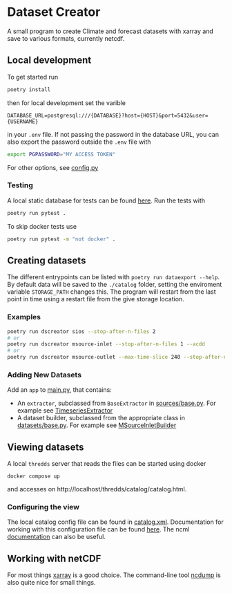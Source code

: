 # Dataset Creator

A small program to create Climate and forecast datasets with xarray and save to various formats, currently netcdf.

## Local development

To get started run

```bash
poetry install
```

then for local development set the varible

```.env
DATABASE_URL=postgresql:///{DATABASE}?host={HOST}&port=5432&user={USERNAME}
```

in your `.env` file. If not passing the password in the database URL, you can also export the password outside the `.env` file with

```bash
export PGPASSWORD="MY ACCESS TOKEN"
```

For other options, see [config.py](./dataexport/config.py)

### Testing

A local static database for tests can be found [here](./tests/data/README.md). Run the tests with

```bash
poetry run pytest .
```

To skip docker tests use

```bash
poetry run pytest -m "not docker" .
```

## Creating datasets

The different entrypoints can be listed with `poetry run dataexport --help`. By default data will be saved to the `./catalog` folder, setting the enviroment variable `STORAGE_PATH` changes this. The program will restart from the last point in time using a restart file from the give storage location.

### Examples

```bash
poetry run dscreator sios --stop-after-n-files 2
# or
poetry run dscreator msource-inlet --stop-after-n-files 1 --acdd
# or
poetry run dscreator msource-outlet --max-time-slice 240 --stop-after-n-files 2 --acdd
```

### Adding New Datasets

Add an `app` to [main.py](./dataexport/main.py), that contains:

- An `extractor`, subclassed from `BaseExtractor` in [sources/base.py](./dataexport/sources/base.py). For example see [TimeseriesExtractor](./dataexport/sources/odm2/extractor.py)
- A dataset builder, subclassed from the appropriate class in [datasets/base.py](./dataexport/datasets/base.py). For example see [MSourceInletBuilder](./dataexport/datasets/timeseries/msource.py)

## Viewing datasets

A local `thredds` server that reads the files can be started using docker

```base
docker compose up
```

and accesses on http://localhost/thredds/catalog/catalog.html.

### Configuring the view

The local catalog config file can be found in [catalog.xml](./catalog/catalog.xml). Documentation for working with this configuration file can be found [here](https://docs.unidata.ucar.edu/tds/current/userguide/basic_config_catalog.html). The ncml [documentation](https://docs.unidata.ucar.edu/netcdf-java/current/userguide/basic_ncml_tutorial.html) can also be useful.

## Working with netCDF

For most things [xarray](https://docs.xarray.dev/en/stable/) is a good choice. The command-line tool [ncdump](https://www.unidata.ucar.edu/software/netcdf/workshops/2011/utilities/Ncdump.html) is also quite nice for small things.
